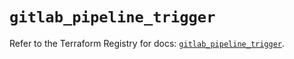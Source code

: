 # `gitlab_pipeline_trigger`

Refer to the Terraform Registry for docs: [`gitlab_pipeline_trigger`](https://registry.terraform.io/providers/gitlabhq/gitlab/18.1.1/docs/resources/pipeline_trigger).
